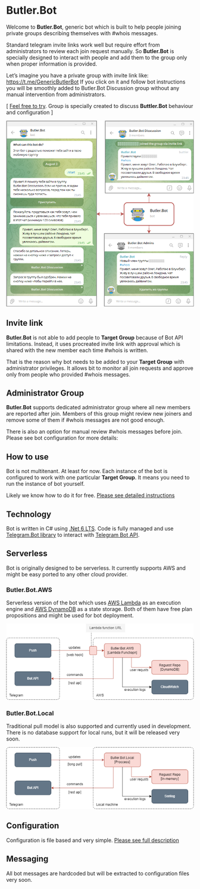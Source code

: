 # Butler.Bot
Welcome to **Butler.Bot**, generic bot which is built to help people joining private groups describing themselves with #whois messages.

Standard telegram invite links work well but require effort from administrators to review each join request manually. So **Butler.Bot** is specially designed to interact with people and add them to the group only when proper information is provided.

Let’s imagine you have a private group with invite link like: https://t.me/GenericButlerBot If you click on it and follow bot instructions you will be smoothly added to Butler.Bot Discussion group without any manual intervention from administrators.

[ [Feel free to try](https://t.me/GenericButlerBot). Group is specially created to discuss **Buttler.Bot** behaviour and configuration ]

![Butler of London Yuppies](/Docs/Images/Butler.Bot.png)

## Invite link

**Butler.Bot** is not able to add people to **Target Group** because of Bot API limitations. Instead, it uses procreated invite link with approval which is shared with the new member each time #whois is written.

That is the reason why bot needs to be added to your **Target Group** with administrator privileges. It allows bit to monitor all join requests and approve only from people who provided #whois messages. 

## Administrator Group

**Butler.Bot** supports dedicated administrator group where all new members are reported after join. Members of this group might review new joiners and remove some of them if #whois messages are not good enough.

There is also an option for manual review #whois messages before join. Please see bot configuration for more details:

## How to use
Bot is not multitenant. At least for now. Each instance of the bot is configured to work with one particular **Target Group**. It means you need to run the instance of bot yourself.

Likely we know how to do it for free. [Please see detailed instructions](Docs/BotCreation.md)

## Technology
Bot is written in C# using [.Net 6 LTS](https://dotnet.microsoft.com/en-us/download/dotnet/6.0). Code is fully managed and use [Telegram.Bot library](https://github.com/TelegramBots/Telegram.Bot) to interact with [Telegram Bot API](https://core.telegram.org/bots/api). 

## Serverless
Bot is originally designed to be serverless. It currently supports AWS and might be easy ported to any other cloud provider.

### Butler.Bot.AWS
Serverless version of the bot which uses [AWS Lambda](https://aws.amazon.com/lambda) as an execution engine and [AWS DynamoDB](https://aws.amazon.com/dynamodb) as a state storage.
Both of them have free plan propositions and might be used for bot deployment.

![Butler.Bot.AWS](/Docs/Images/Butler.Bot.AWS.png)

### Butler.Bot.Local
Traditional pull model is also supported and currently used in development. There is no database support for local runs, but it will be released very soon.

![Butler.Bot.Local](/Docs/Images/Butler.Bot.Local.png)

## Configuration
Configuration is file based and very simple. [Please see full description](Docs/Configuration.md)

## Messaging
All bot messages are hardcoded but will be extracted to configuration files very soon.



